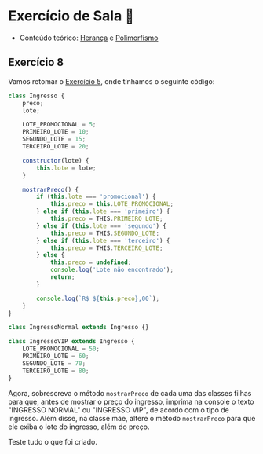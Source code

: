 # Exercício de Sala 🏫  

- Conteúdo teórico: 
[Herança](../../../6.%20Introdu%C3%A7%C3%A3o%20%C3%A0%20Orienta%C3%A7%C3%A3o%20a%20Objeto%20II/6.1%20-%20Heran%C3%A7a.md) e [Polimorfismo](../../../6.%20Introdu%C3%A7%C3%A3o%20%C3%A0%20Orienta%C3%A7%C3%A3o%20a%20Objeto%20II/6.2%20-%20Polimorfismo.md)

## Exercício 8

Vamos retomar o [Exercício 5](../Exerc%C3%ADcio%205/), onde tínhamos o seguinte código:

```javascript
class Ingresso {
	preco;
	lote;

	LOTE_PROMOCIONAL = 5;
	PRIMEIRO_LOTE = 10;
	SEGUNDO_LOTE = 15;
	TERCEIRO_LOTE = 20;

	constructor(lote) {
		this.lote = lote;
	}

	mostrarPreco() {
		if (this.lote === 'promocional') {
			this.preco = this.LOTE_PROMOCIONAL;
		} else if (this.lote === 'primeiro') {
			this.preco = THIS.PRIMEIRO_LOTE;
		} else if (this.lote === 'segundo') {
			this.preco = THIS.SEGUNDO_LOTE;
		} else if (this.lote === 'terceiro') {
			this.preco = THIS.TERCEIRO_LOTE;
		} else {
			this.preco = undefined;
			console.log('Lote não encontrado');
			return;
		}

		console.log(`R$ ${this.preco},00`);
	}
}

class IngressoNormal extends Ingresso {}

class IngressoVIP extends Ingresso {
	LOTE_PROMOCIONAL = 50;
	PRIMEIRO_LOTE = 60;
	SEGUNDO_LOTE = 70;
	TERCEIRO_LOTE = 80;
}
```

Agora, sobrescreva o método `mostrarPreco` de cada uma das classes filhas para que, antes de mostrar o preço do ingresso, imprima na console o texto "INGRESSO NORMAL" ou "INGRESSO VIP", de acordo com o tipo de ingresso.
Além disse, na classe mãe, altere o método `mostrarPreco` para que ele exiba o lote do ingresso, além do preço.

Teste tudo o que foi criado.